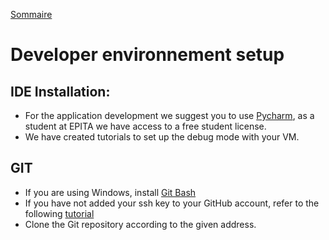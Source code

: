 [Sommaire](https://ursi-2020.github.io/Documentation/)

# Developer environnement setup




## IDE Installation:

- For the application development we suggest you to use [Pycharm](https://www.jetbrains.com/pycharm/download/), as a student at EPITA we have access to a free student license.
- We have created tutorials to set up the debug mode with your VM.

## GIT

- If you are using Windows, install [Git Bash](https://gitforwindows.org/)
- If you have not added your ssh key to your GitHub account, refer to the following [tutorial](https://help.github.com/en/articles/connecting-to-github-with-ssh)
- Clone the Git repository according to the given address.
